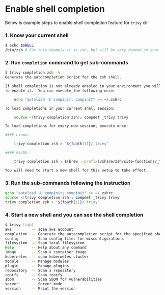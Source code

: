 # Enable shell completion

Below is example steps to enable shell completion feature for `trivy` cli:

### 1. Know your current shell

```bash
$ echo $SHELL
/bin/zsh # For this example it is zsh, but will be vary depend on your $SHELL, maybe /bin/bash or /bin/fish
```

### 2. Run `completion` command to get sub-commands

``` bash
$ trivy completion zsh -h
Generate the autocompletion script for the zsh shell.

If shell completion is not already enabled in your environment you will need
to enable it.  You can execute the following once:

	echo "autoload -U compinit; compinit" >> ~/.zshrc

To load completions in your current shell session:

	source <(trivy completion zsh); compdef _trivy trivy

To load completions for every new session, execute once:

#### Linux:

	trivy completion zsh > "${fpath[1]}/_trivy"

#### macOS:

	trivy completion zsh > $(brew --prefix)/share/zsh/site-functions/_trivy

You will need to start a new shell for this setup to take effect.
```

### 3. Run the sub-commands following the instruction

```bash
echo "autoload -U compinit; compinit" >> ~/.zshrc
source <(trivy completion zsh); compdef _trivy trivy
trivy completion zsh > "${fpath[1]}/_trivy"
```

### 4. Start a new shell and you can see the shell completion

```bash
$ trivy [tab]
aws         -- scan aws account
completion  -- Generate the autocompletion script for the specified shell
config      -- Scan config files for misconfigurations
filesystem  -- Scan local filesystem
help        -- Help about any command
image       -- Scan a container image
kubernetes  -- scan kubernetes cluster
module      -- Manage modules
plugin      -- Manage plugins
repository  -- Scan a repository
rootfs      -- Scan rootfs
sbom        -- Scan SBOM for vulnerabilities
server      -- Server mode
version     -- Print the version
```